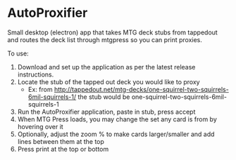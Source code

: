 # AutoProxifier
Small desktop (electron) app that takes MTG deck stubs from tappedout and routes the deck list through mtgpress so you can print proxies.

To use:
1) Download and set up the application as per the latest release instructions.
2) Locate the stub of the tapped out deck you would like to proxy
   * Ex: from http://tappedout.net/mtg-decks/one-squirrel-two-squirrels-6mil-squirrels-1/ the stub would be one-squirrel-two-squirrels-6mil-squirrels-1
3) Run the AutoProxifier application, paste in stub, press accept
4) When MTG Press loads, you may change the set any card is from by hovering over it
5) Optionally, adjust the zoom % to make cards larger/smaller and add lines between them at the top
6) Press print at the top or bottom
